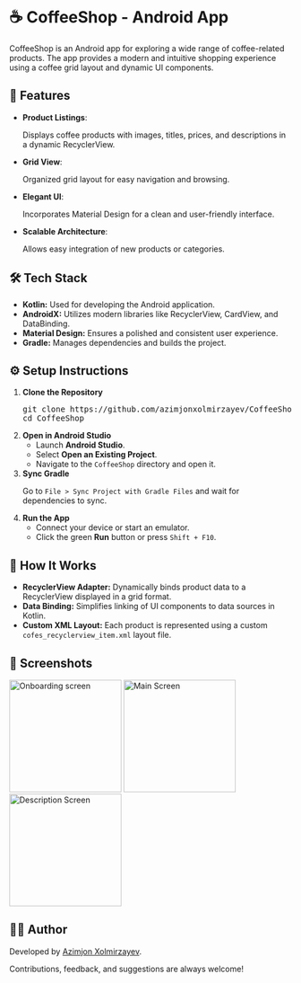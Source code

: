 <h1>☕ CoffeeShop - Android App</h1>
<p>CoffeeShop is an Android app for exploring a wide range of coffee-related products. The app provides a modern and intuitive shopping experience using a coffee grid layout and dynamic UI components.</p>
<h2>📱 Features</h2>
<ul>
  <li><strong>Product Listings</strong>: <p>Displays coffee products with images, titles, prices, and descriptions in a dynamic RecyclerView.</p></li>
  <li><strong>Grid View</strong>: <p>Organized grid layout for easy navigation and browsing.</p></li>
  <li><strong>Elegant UI</strong>: <p>Incorporates Material Design for a clean and user-friendly interface.</p></li>
  <li><strong>Scalable Architecture</strong>: <p>Allows easy integration of new products or categories.</p></li>
</ul>

<h2>🛠️ Tech Stack</h2>
<ul>
  <li><strong>Kotlin:</strong> Used for developing the Android application.</li>
  <li><strong>AndroidX:</strong> Utilizes modern libraries like RecyclerView, CardView, and DataBinding.</li>
  <li><strong>Material Design:</strong> Ensures a polished and consistent user experience.</li>
  <li><strong>Gradle:</strong> Manages dependencies and builds the project.</li>
</ul>

<h2>⚙️ Setup Instructions</h2>
<ol>
  <li><strong>Clone the Repository</strong>
    <pre>git clone https://github.com/azimjonxolmirzayev/CoffeeShop.git
cd CoffeeShop</pre>
  </li>
  <li><strong>Open in Android Studio</strong>
    <ul>
      <li>Launch <strong>Android Studio</strong>.</li>
      <li>Select <strong>Open an Existing Project</strong>.</li>
      <li>Navigate to the <code>CoffeeShop</code> directory and open it.</li>
    </ul>
  </li>
  <li><strong>Sync Gradle</strong>
    <p>Go to <code>File &gt; Sync Project with Gradle Files</code> and wait for dependencies to sync.</p>
  </li>
  <li><strong>Run the App</strong>
    <ul>
      <li>Connect your device or start an emulator.</li>
      <li>Click the green <strong>Run</strong> button or press <code>Shift + F10</code>.</li>
    </ul>
  </li>
</ol>

<h2>🚀 How It Works</h2>
<ul>
  <li><strong>RecyclerView Adapter:</strong> Dynamically binds product data to a RecyclerView displayed in a grid format.</li>
  <li><strong>Data Binding:</strong> Simplifies linking of UI components to data sources in Kotlin.</li>
  <li><strong>Custom XML Layout:</strong> Each product is represented using a custom <code>cofes_recyclerview_item.xml</code> layout file.</li>
</ul>

<h2>📸 Screenshots</h2>
<img width="200px" src="https://github.com/user-attachments/assets/7a6de2b6-66d6-4920-94f9-ccccb6f07546" alt="Onboarding screen">
<img width="200px" src="https://github.com/user-attachments/assets/f92a3d4e-088c-482c-9387-66eb0acbc3ca" alt="Main Screen">
<img width="200px" src="https://github.com/user-attachments/assets/6517721d-3c35-4920-9bf9-f1d60b3da878" alt="Description Screen">



<h2>👨‍💻 Author</h2>
<p>Developed by <a href="https://github.com/azimjonxolmirzayev/">Azimjon Xolmirzayev</a>.</p>
<p>Contributions, feedback, and suggestions are always welcome!</p>
